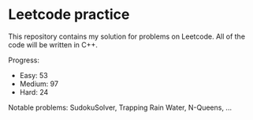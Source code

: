 # Leetcode practice

This repository contains my solution for problems on Leetcode. All of the code will be written in C++.

Progress:

- Easy: 53
- Medium: 97
- Hard: 24

Notable problems: SudokuSolver, Trapping Rain Water, N-Queens, ...
